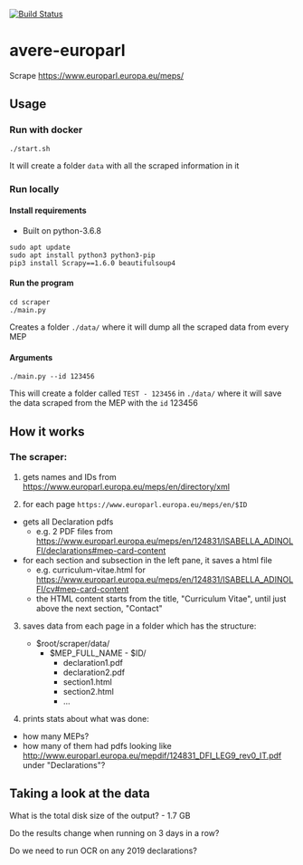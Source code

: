 [![Build Status](https://jenkins.liquiddemo.org/api/badges/CRJI/avere-europarl/status.svg)](https://jenkins.liquiddemo.org/CRJI/avere-europarl)

# avere-europarl

Scrape https://www.europarl.europa.eu/meps/

## Usage

### Run with docker

```shell
./start.sh
```
It will create a folder `data`  with all the scraped information in it

### Run locally

#### Install requirements

- Built on python-3.6.8

```shell
sudo apt update
sudo apt install python3 python3-pip
pip3 install Scrapy==1.6.0 beautifulsoup4
```

#### Run the program
```shell
cd scraper
./main.py
```
Creates a folder `./data/` where it will dump all the scraped data from every MEP

#### Arguments
```shell
./main.py --id 123456
```
This will create a folder called `TEST - 123456` in `./data/` where it will save the data scraped from the MEP with the `id` 123456

## How it works

### The scraper:

 1. gets names and IDs from https://www.europarl.europa.eu/meps/en/directory/xml

 2. for each page `https://www.europarl.europa.eu/meps/en/$ID`
   * gets all Declaration pdfs
     - e.g. 2 PDF files from https://www.europarl.europa.eu/meps/en/124831/ISABELLA_ADINOLFI/declarations#mep-card-content
   * for each section and subsection in the left pane, it saves a html file
     - e.g. curriculum-vitae.html for https://www.europarl.europa.eu/meps/en/124831/ISABELLA_ADINOLFI/cv#mep-card-content
     - the HTML content starts from the title, "Curriculum Vitae", until just above the next section, "Contact"

 3. saves data from each page in a folder which has the structure:

    - $root/scraper/data/
      - $MEP_FULL_NAME - $ID/
          * declaration1.pdf
          * declaration2.pdf
          * section1.html
          * section2.html
          * ...

 4. prints stats about what was done:
   - how many MEPs?
   - how many of them had pdfs looking like http://www.europarl.europa.eu/mepdif/124831_DFI_LEG9_rev0_IT.pdf under "Declarations"?

## Taking a look at the data

What is the total disk size of the output? - 1.7 GB

Do the results change when running on 3 days in a row?

Do we need to run OCR on any 2019 declarations?
